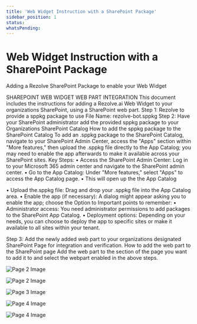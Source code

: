 ```yaml
---
title: 'Web Widget Instruction with a SharePoint Package'
sidebar_position: 1
status: 
whatsPending: 
---
```



# Web Widget Instruction with a SharePoint Package



Adding a Rezolve
SharePoint Package to
enable your Web Widget


SHAREPOINT WEB WIDGET WEB PART INTEGRATION
This document includes the instructions for adding a Rezolve.ai Web Widget to your organizations
SharePoint, using a SharePoint web part.
Step 1: Rezolve to provide a sppkg package to use
File Name: rezolve-bot.sppkg
Step 2: Have your SharePoint administrator add the provided sppkg package to your Organizations
SharePoint Catalog
How to add the sppkg package to the SharePoint Catalog
To add an .sppkg package to the SharePoint Catalog, navigate to your SharePoint Admin Center, access
the "Apps" section within "More features," then upload the .sppkg file directly to the App Catalog; you may
need to enable the app afterwards to make it available across your SharePoint sites.
Key Steps:
• Access the SharePoint Admin Center: Log in to your Microsoft 365 admin center and navigate to
the SharePoint admin center.
• Go to the App Catalog: Under "More features," select "Apps" to access the App Catalog page.
• This will open up the the App Catalog

• Upload the.sppkg file: Drag and drop your .sppkg file into the App Catalog area.
• Enable the app (if necessary): A dialog might appear asking you to enable the app; choose the
Option to
Important points to remember:
• Administrator access: You need administrator permissions to add packages to the SharePoint App
Catalog.
• Deployment options: Depending on your needs, you can choose to deploy the app to specific
sites or make it available to all sites within your tenant.

Step 3: Add the newly added web part to your organizations designated SharePoint Page for integration
and verification.
How to add the web part to the SharePoint page
Add the web part to the section of the page you want to add it to and select the webpart enabled in the
above steps.


![Page 2 Image](/img/reference/SharePoint%20Widget/images/Web-Widget-Instruction-with-a-SharePoint-Package_page2_4.png)

![Page 2 Image](/img/reference/SharePoint%20Widget/images/Web-Widget-Instruction-with-a-SharePoint-Package_page2_5.jpeg)

![Page 3 Image](/img/reference/SharePoint%20Widget/images/Web-Widget-Instruction-with-a-SharePoint-Package_page3_4.png)

![Page 4 Image](/img/reference/SharePoint%20Widget/images/Web-Widget-Instruction-with-a-SharePoint-Package_page4_4.png)

![Page 4 Image](/img/reference/SharePoint%20Widget/images/Web-Widget-Instruction-with-a-SharePoint-Package_page4_5.png)
